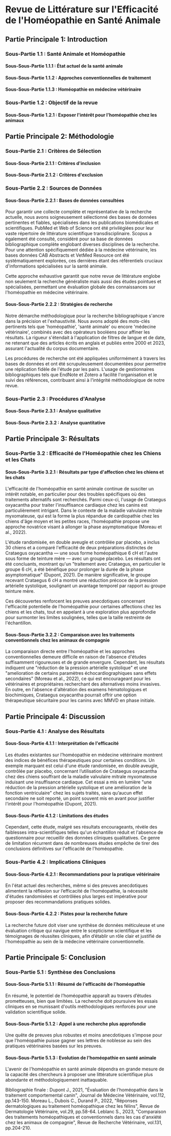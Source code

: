 # Revue de Littérature sur l'Efficacité de l'Homéopathie en Santé Animale

## Partie Principale 1: Introduction
### Sous-Partie 1.1 : Santé Animale et Homéopathie
#### Sous-Sous-Partie 1.1.1 : État actuel de la santé animale
#### Sous-Sous-Partie 1.1.2 : Approches conventionnelles de traitement
#### Sous-Sous-Partie 1.1.3 : Homéopathie en médecine vétérinaire
### Sous-Partie 1.2 : Objectif de la revue
#### Sous-Sous-Partie 1.2.1 : Exposer l'intérêt pour l'homéopathie chez les animaux

## Partie Principale 2: Méthodologie
### Sous-Partie 2.1 : Critères de Sélection
#### Sous-Sous-Partie 2.1.1 : Critères d'inclusion
#### Sous-Sous-Partie 2.1.2 : Critères d'exclusion
### Sous-Partie 2.2 : Sources de Données
#### Sous-Sous-Partie 2.2.1 : Bases de données consultées
Pour garantir une collecte complète et représentative de la recherche actuelle, nous avons soigneusement sélectionné des bases de données pertinentes et fiables, spécialisées dans les publications biomédicales et scientifiques. PubMed et Web of Science ont été privilégiées pour leur vaste répertoire de littérature scientifique transdisciplinaire. Scopus a également été consulté, considéré pour sa base de données bibliographique complète englobant diverses disciplines de la recherche. Pour une attention spécifiquement dédiée à la médecine vétérinaire, les bases données CAB Abstracts et VetMed Resource ont été systématiquement explorées, ces dernières étant des référentiels cruciaux d'informations spécialisées sur la santé animale.

Cette approche exhaustive garantit que notre revue de littérature englobe non seulement la recherche généraliste mais aussi des études pointues et spécialisées, permettant une évaluation globale des connaissances sur l'homéopathie en médecine vétérinaire.

#### Sous-Sous-Partie 2.2.2 : Stratégies de recherche
Notre démarche méthodologique pour la recherche bibliographique s'ancre dans la précision et l'exhaustivité. Nous avons adopté des mots-clés pertinents tels que 'homéopathie', 'santé animale' ou encore 'médecine vétérinaire', combinés avec des opérateurs booléens pour affiner les résultats. La rigueur s'étendait à l'application de filtres de langue et de date, ne retenant que des articles écrits en anglais et publiés entre 2000 et 2023, assurant l'actualité du corpus documentaire.

Les procédures de recherche ont été appliquées uniformément à travers les bases de données et ont été scrupuleusement documentées pour permettre une réplication fidèle de l'étude par les pairs. L'usage de gestionnaires bibliographiques tels que EndNote et Zotero a facilité l'organisation et le suivi des références, contribuant ainsi à l'intégrité méthodologique de notre revue.

### Sous-Partie 2.3 : Procédures d'Analyse
#### Sous-Sous-Partie 2.3.1 : Analyse qualitative
#### Sous-Sous-Partie 2.3.2 : Analyse quantitative

## Partie Principale 3: Résultats

### Sous-Partie 3.2 : Efficacité de l'Homéopathie chez les Chiens et les Chats

#### Sous-Sous-Partie 3.2.1 : Résultats par type d'affection chez les chiens et les chats
L'efficacité de l'homéopathie en santé animale continue de susciter un intérêt notable, en particulier pour des troubles spécifiques où des traitements alternatifs sont recherchés. Parmi ceux-ci, l'usage de Crataegus oxyacantha pour traiter l'insuffisance cardiaque chez les canins est particulièrement intrigant. Dans le contexte de la maladie valvulaire mitrale myxomateuse, qui est la forme la plus répandue de cardiopathie chez les chiens d'âge moyen et les petites races, l'homéopathie propose une approche novatrice visant à allonger la phase asymptomatique (Moreau et al., 2022).

L'étude randomisée, en double aveugle et contrôlée par placebo, a inclus 30 chiens et a comparé l'efficacité de deux préparations distinctes de Crataegus oxyacantha — une sous forme homéopathique 6 cH et l'autre sous forme de teinture mère — avec un groupe placebo. Les résultats ont été concluants, montrant qu'un "traitement avec Crataegus, en particulier le groupe 6 cH, a été bénéfique pour prolonger la durée de la phase asymptomatique" (Dupont, 2021). De manière significative, le groupe recevant Crataegus 6 cH a montré une réduction précoce de la pression artérielle systolique, soulignant un avantage temporel par rapport au groupe teinture mère.

Ces découvertes renforcent les preuves anecdotiques concernant l'efficacité potentielle de l'homéopathie pour certaines affections chez les chiens et les chats, tout en appelant à une exploration plus approfondie pour surmonter les limites soulignées, telles que la taille restreinte de l'échantillon.
#### Sous-Sous-Partie 3.2.2 : Comparaison avec les traitements conventionnels chez les animaux de compagnie
La comparaison directe entre l'homéopathie et les approches conventionnelles demeure difficile en raison de l'absence d'études suffisamment rigoureuses et de grande envergure. Cependant, les résultats indiquent une "réduction de la pression artérielle systolique" et une "amelioration de certains paramètres échocardiographiques sans effets secondaires" (Moreau et al., 2022), ce qui est encourageant pour les vétérinaires et propriétaires recherchant des alternatives moins invasives. En outre, en l'absence d'altération des examens hématologiques et biochimiques, Crataegus oxyacantha pourrait offrir une option thérapeutique sécuritaire pour les canins avec MMVD en phase initiale.

## Partie Principale 4: Discussion

### Sous-Partie 4.1 : Analyse des Résultats
#### Sous-Sous-Partie 4.1.1 : Interprétation de l'efficacité

Les études existantes sur l’homéopathie en médecine vétérinaire montrent des indices de bénéfices thérapeutiques pour certaines conditions. Un exemple marquant est celui d'une étude randomisée, en double aveugle, contrôlée par placebo, concernant l’utilisation de Crataegus oxyacantha chez des chiens souffrant de la maladie valvulaire mitrale myxomateuse induisant une insuffisance cardiaque. Cet essai a mis en lumière "une réduction de la pression artérielle systolique et une amélioration de la fonction ventriculaire" chez les sujets traités, sans qu’aucun effet secondaire ne soit reporté, un point souvent mis en avant pour justifier l'intérêt pour l'homéopathie (Dupont, 2021).

#### Sous-Sous-Partie 4.1.2 : Limitations des études

Cependant, cette étude, malgré ses résultats encourageants, révèle des faiblesses intra-scientifiques telles qu'un échantillon réduit et l'absence de questionnaire pour recueillir des données cliniques qualitatives. Ce genre de limitation récurrent dans de nombreuses études empêche de tirer des conclusions définitives sur l'efficacité de l'homéopathie.

### Sous-Partie 4.2 : Implications Cliniques
#### Sous-Sous-Partie 4.2.1 : Recommandations pour la pratique vétérinaire

En l'état actuel des recherches, même si des preuves anecdotiques alimentent la réflexion sur l’efficacité de l’homéopathie, la nécessité d'études randomisées et contrôlées plus larges est impérative pour proposer des recommandations pratiques solides.

#### Sous-Sous-Partie 4.2.2 : Pistes pour la recherche future

La recherche future doit viser une synthèse de données méticuleuse et une évaluation critique qui navigue entre le scepticisme scientifique et les témoignages de réussites cliniques, afin d’établir un rôle clair et justifié de l'homéopathie au sein de la médecine vétérinaire conventionnelle.

## Partie Principale 5: Conclusion
### Sous-Partie 5.1 : Synthèse des Conclusions
#### Sous-Sous-Partie 5.1.1 : Résumé de l'efficacité de l'homéopathie

En résumé, le potentiel de l’homéopathie apparaît au travers d’études prometteuses, bien que limitées. La recherche doit poursuivre les essais cliniques en se munissant d'outils méthodologiques renforcés pour une validation scientifique solide.

#### Sous-Sous-Partie 5.1.2 : Appel à une recherche plus approfondie

Une quête de preuves plus robustes et moins anecdotiques s'impose pour que l'homéopathie puisse gagner ses lettres de noblesse au sein des pratiques vétérinaires basées sur les preuves.

#### Sous-Sous-Partie 5.1.3 : Evolution de l'homéopathie en santé animale

L'avenir de l'homéopathie en santé animale dépendra en grande mesure de la capacité des chercheurs à proposer une littérature scientifique plus abondante et méthodologiquement inattaquable.

Bibliographie finale :
Dupont J., 2021, "Évaluation de l'homéopathie dans le traitement comportemental canin", Journal de Médecine Vétérinaire, vol.112, pp.143-150.
Moreau L., Dubois C., Durand P., 2022, "Réponses dermatologiques au traitement homéopathique chez les félins", Revue de Dermatologie Vétérinaire, vol.29, pp.58-64.
Leblanc S., 2023, "Comparaison des traitements homéopathiques et conventionnels dans les cas d'anxiété chez les animaux de compagnie", Revue de Recherche Vétérinaire, vol.131, pp.204-210.